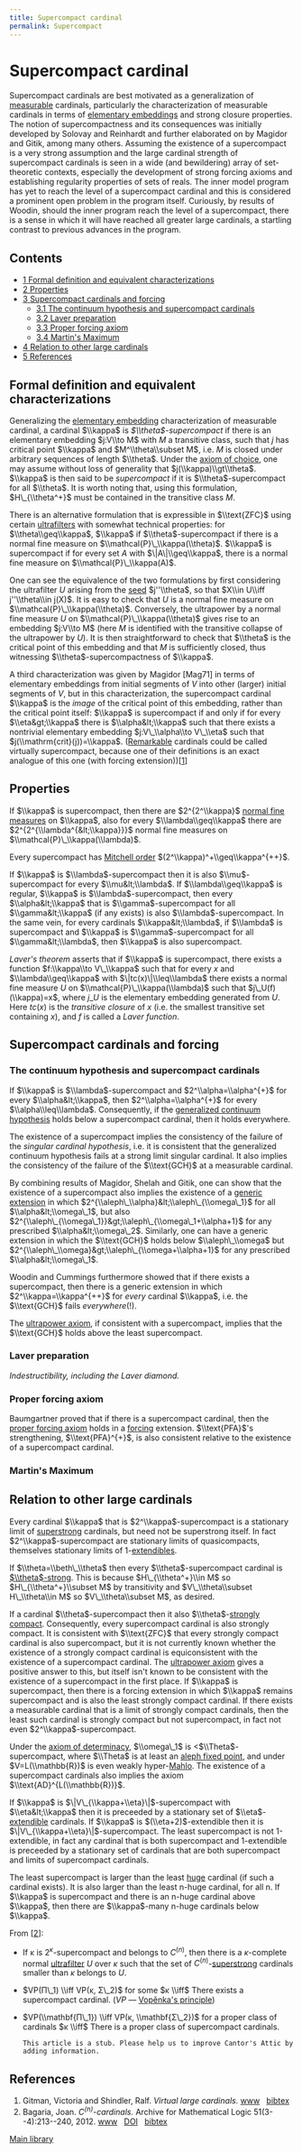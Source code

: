 ```yaml
---
title: Supercompact cardinal
permalink: Supercompact
---
```

# Supercompact cardinal











Supercompact cardinals are best motivated as a generalization of
[measurable](/Measurable "Measurable")
cardinals, particularly the characterization of measurable cardinals in
terms of [elementary
embeddings](/Elementary_embedding "Elementary embedding")
and strong closure properties. The notion of supercompactness and its
consequences was initially developed by Solovay and Reinhardt and
further elaborated on by Magidor and Gitik, among many others. Assuming
the existence of a supercompact is a very strong assumption and the
large cardinal strength of supercompact cardinals is seen in a wide (and
bewildering) array of set-theoretic contexts, especially the development
of strong forcing axioms and establishing regularity properties of sets
of reals. The inner model program has yet to reach the level of a
supercompact cardinal and this is considered a prominent open problem in
the program itself. Curiously, by results of Woodin, should the inner
program reach the level of a supercompact, there is a sense in which it
will have reached all greater large cardinals, a startling contrast to
previous advances in the program.



## Contents


-   [<span class="tocnumber">1</span> <span class="toctext">Formal
    definition and equivalent
    characterizations</span>](#Formal_definition_and_equivalent_characterizations)
-   [<span class="tocnumber">2</span> <span
    class="toctext">Properties</span>](#Properties)
-   [<span class="tocnumber">3</span> <span class="toctext">Supercompact
    cardinals and forcing</span>](#Supercompact_cardinals_and_forcing)
    -   [<span class="tocnumber">3.1</span> <span class="toctext">The
        continuum hypothesis and supercompact
        cardinals</span>](#The_continuum_hypothesis_and_supercompact_cardinals)
    -   [<span class="tocnumber">3.2</span> <span class="toctext">Laver
        preparation</span>](#Laver_preparation)
    -   [<span class="tocnumber">3.3</span> <span class="toctext">Proper
        forcing axiom</span>](#Proper_forcing_axiom)
    -   [<span class="tocnumber">3.4</span> <span
        class="toctext">Martin's Maximum</span>](#Martin.27s_Maximum)
-   [<span class="tocnumber">4</span> <span class="toctext">Relation to
    other large cardinals</span>](#Relation_to_other_large_cardinals)
-   [<span class="tocnumber">5</span> <span
    class="toctext">References</span>](#References)


## Formal definition and equivalent characterizations

Generalizing the [elementary
embedding](/Elementary_embedding "Elementary embedding")
characterization of measurable cardinal, a cardinal $\\kappa$ is
*$\\theta$-supercompact* if there is an elementary embedding $j:V\\to M$
with $M$ a transitive class, such that $j$ has critical point $\\kappa$
and $M^\\theta\\subset M$, i.e. $M$ is closed under arbitrary sequences
of length $\\theta$. Under the
<a href="/Axiom_of_choice" class="mw-redirect" title="Axiom of choice">axiom of choice</a>,
one may assume without loss of generality that $j(\\kappa)\\gt\\theta$.
$\\kappa$ is then said to be *supercompact* if it is
$\\theta$-supercompact for all $\\theta$. It is worth noting that, using
this formulation, $H\_{\\theta^+}$ must be contained in the transitive
class $M$.

There is an alternative formulation that is expressible in $\\text{ZFC}$
using certain
<a href="/Ultrafilter" class="mw-redirect" title="Ultrafilter">ultrafilters</a>
with somewhat technical properties: for $\\theta\\geq\\kappa$, $\\kappa$
if $\\theta$-supercompact if there is a normal fine measure on
$\\mathcal{P}\_\\kappa(\\theta)$. $\\kappa$ is supercompact if for every
set $A$ with $\|A\|\\geq\\kappa$, there is a normal fine measure on
$\\mathcal{P}\_\\kappa(A)$.

One can see the equivalence of the two formulations by first considering
the ultrafilter $U$ arising from the
[seed](/Seed "Seed")
$j''\\theta$, so that $X\\in U\\iff j''\\theta\\in j(X)$. It is easy to
check that $U$ is a normal fine measure on
$\\mathcal{P}\_\\kappa(\\theta)$. Conversely, the ultrapower by a normal
fine measure $U$ on $\\mathcal{P}\_\\kappa(\\theta)$ gives rise to an
embedding $j:V\\to M$ (here $M$ is identified with the transitive
collapse of the ultrapower by $U$). It is then straightforward to check
that $\\theta$ is the critical point of this embedding and that $M$ is
sufficiently closed, thus witnessing $\\theta$-supercompactness of
$\\kappa$.

A third characterization was given by Magidor \[Mag71\] in terms of
elementary embeddings from initial segments of $V$ into other (larger)
initial segments of $V$, but in this characterization, the supercompact
cardinal $\\kappa$ is the *image* of the critical point of this
embedding, rather than the critical point itself: $\\kappa$ is
supercompact if and only if for every $\\eta&gt;\\kappa$ there is
$\\alpha&lt;\\kappa$ such that there exists a nontrivial elementary
embedding $j:V\_\\alpha\\to V\_\\eta$ such that
$j(\\mathrm{crit}(j))=\\kappa$.
([Remarkable](/Remarkable "Remarkable")
cardinals could be called virtually supercompact, because one of their
definitions is an exact analogue of this one (with forcing
extension))\[[1](#bibkey_GitmanSchindler:VirtualLargeCardinals)\]

## Properties

If $\\kappa$ is supercompact, then there are $2^{2^\\kappa}$ [normal
fine
measures](/Filter "Filter")
on $\\kappa$, also for every $\\lambda\\geq\\kappa$ there are
$2^{2^{\\lambda^{&lt;\\kappa}}}$ normal fine measures on
$\\mathcal{P}\_\\kappa(\\lambda)$.

Every supercompact has
<a href="/Mitchell_order" class="mw-redirect" title="Mitchell order">Mitchell order</a>
$(2^\\kappa)^+\\geq\\kappa^{++}$.

If $\\kappa$ is $\\lambda$-supercompact then it is also
$\\mu$-supercompact for every $\\mu&lt;\\lambda$. If
$\\lambda\\geq\\kappa$ is regular, $\\kappa$ is $\\lambda$-supercompact,
then every $\\alpha&lt;\\kappa$ that is $\\gamma$-supercompact for all
$\\gamma&lt;\\kappa$ (if any exists) is also $\\lambda$-supercompact. In
the same vein, for every cardinals $\\kappa&lt;\\lambda$, if $\\lambda$
is supercompact and $\\kappa$ is $\\gamma$-supercompact for all
$\\gamma&lt;\\lambda$, then $\\kappa$ is also supercompact.

*Laver's theorem* asserts that if $\\kappa$ is supercompact, there
exists a function $f:\\kappa\\to V\_\\kappa$ such that for every $x$ and
$\\lambda\\geq\\kappa$ with $\|tc(x)\|\\leq\\lambda$ there exists a
normal fine measure $U$ on $\\mathcal{P}\_\\kappa(\\lambda)$ such that
$j\_U(f)(\\kappa)=x$, where $j\_U$ is the elementary embedding generated
from $U$. Here $tc(x)$ is the *transitive closure* of $x$ (i.e. the
smallest transitive set containing $x$), and $f$ is called a *Laver
function*.

## Supercompact cardinals and forcing

### <span id="The_continuum_hypothesis_and_supercompact_cardinals" class="mw-headline">The continuum hypothesis and supercompact cardinals</span>

If $\\kappa$ is $\\lambda$-supercompact and $2^\\alpha=\\alpha^{+}$ for
every $\\alpha&lt;\\kappa$, then $2^\\alpha=\\alpha^{+}$ for every
$\\alpha\\leq\\lambda$. Consequently, if the
<a href="/GCH" class="mw-redirect" title="GCH">generalized continuum hypothesis</a>
holds below a supercompact cardinal, then it holds everywhere.

The existence of a supercompact implies the consistency of the failure
of the *singular cardinal hypothesis*, i.e. it is consistent that the
generalized continuum hypothesis fails at a strong limit singular
cardinal. It also implies the consistency of the failure of the
$\\text{GCH}$ at a measurable cardinal.

By combining results of Magidor, Shelah and Gitik, one can show that the
existence of a supercompact also implies the existence of a [generic
extension](/Forcing "Forcing")
in which $2^{\\aleph\_\\alpha}&lt;\\aleph\_{\\omega\_1}$ for all
$\\alpha&lt;\\omega\_1$, but also
$2^{\\aleph\_{\\omega\_1}}&gt;\\aleph\_{\\omega\_1+\\alpha+1}$ for any
prescribed $\\alpha&lt;\\omega\_2$. Similarly, one can have a generic
extension in which the $\\text{GCH}$ holds below $\\aleph\_\\omega$ but
$2^{\\aleph\_\\omega}&gt;\\aleph\_{\\omega+\\alpha+1}$ for any
prescribed $\\alpha&lt;\\omega\_1$.

Woodin and Cummings furthermore showed that if there exists a
supercompact, then there is a generic extension in which
$2^\\kappa=\\kappa^{++}$ for *every* cardinal $\\kappa$, i.e. the
$\\text{GCH}$ fails *everywhere*(!).

The
<a href="/Ultrapower_axiom" class="mw-redirect" title="Ultrapower axiom">ultrapower axiom</a>,
if consistent with a supercompact, implies that the $\\text{GCH}$ holds
above the least supercompact.

### <span id="Laver_preparation" class="mw-headline">Laver preparation</span>

*Indestructibility, including the Laver diamond.*

### <span id="Proper_forcing_axiom" class="mw-headline">Proper forcing axiom</span>

Baumgartner proved that if there is a supercompact cardinal, then the
<a href="/Proper_forcing_axiom" class="mw-redirect" title="Proper forcing axiom">proper forcing axiom</a>
holds in a
[forcing](/Forcing "Forcing")
extension. $\\text{PFA}$'s strengthening, $\\text{PFA}^{+}$, is also
consistent relative to the existence of a supercompact cardinal.

### <span id="Martin.27s_Maximum" class="mw-headline">Martin's Maximum</span>

## Relation to other large cardinals

Every cardinal $\\kappa$ that is $2^\\kappa$-supercompact is a
stationary limit of
[superstrong](/Superstrong "Superstrong")
cardinals, but need not be superstrong itself. In fact
$2^\\kappa$-supercompact are stationary limits of quasicompacts,
themselves stationary limits of
1-[extendibles](/Extendible "Extendible").

If $\\theta=\\beth\_\\theta$ then every $\\theta$-supercompact cardinal
is
[$\\theta$-strong](/Strong "Strong").
This is because $H\_{\\theta^+}\\in M$ so $H\_{\\theta^+}\\subset M$ by
transitivity and $V\_\\theta\\subset H\_\\theta\\in M$ so
$V\_\\theta\\subset M$, as desired.

If a cardinal $\\theta$-supercompact then it also $\\theta$-[strongly
compact](/Strongly_compact "Strongly compact").
Consequently, every supercompact cardinal is also strongly compact. It
is consistent with $\\text{ZFC}$ that every strongly compact cardinal is
also supercompact, but it is not currently known whether the existence
of a strongly compact cardinal is equiconsistent with the existence of a
supercompact cardinal. The
<a href="/Ultrapower_axiom" class="mw-redirect" title="Ultrapower axiom">ultrapower axiom</a>
gives a positive answer to this, but itself isn't known to be consistent
with the existence of a supercompact in the first place. If $\\kappa$ is
supercompact, then there is a forcing extension in which $\\kappa$
remains supercompact and is also the least strongly compact cardinal. If
there exists a measurable cardinal that is a limit of strongly compact
cardinals, then the least such cardinal is strongly compact but not
supercompact, in fact not even $2^\\kappa$-supercompact.

Under the [axiom of
determinacy](/Axiom_of_determinacy "Axiom of determinacy"),
$\\omega\_1$ is &lt;$\\Theta$-supercompact, where $\\Theta$ is at least
an
<a href="/Aleph_fixed_point" class="mw-redirect" title="Aleph fixed point">aleph fixed point</a>,
and under $V=L(\\mathbb{R})$ is even weakly
hyper-[Mahlo](/Mahlo "Mahlo").
The existence of a supercompact cardinals also implies the axiom
$\\text{AD}^{L(\\mathbb{R})}$.

If $\\kappa$ is $\|V\_{\\kappa+\\eta}\|$-supercompact with
$\\eta&lt;\\kappa$ then it is preceeded by a stationary set of
$\\eta$-[extendible](/Extendible "Extendible")
cardinals. If $\\kappa$ is $(\\eta+2)$-extendible then it is
$\|V\_{\\kappa+\\eta}\|$-supercompact. The least supercompact is not
1-extendible, in fact any cardinal that is both supercompact and
1-extendible is preceeded by a stationary set of cardinals that are both
supercompact and limits of supercompact cardinals.

The least supercompact is larger than the least
[huge](/Huge "Huge")
cardinal (if such a cardinal exists). It is also larger than the least
n-huge cardinal, for all n. If $\\kappa$ is supercompact and there is an
n-huge cardinal above $\\kappa$, then there are $\\kappa$-many n-huge
cardinals below $\\kappa$.

From \[[2](#bibkey_Bagaria2012:CnCardinals)\]:

-   If κ is $2^κ$-supercompact and belongs to $C^{(n)}$, then there is a
    $κ$-complete normal
    <a href="/Ultrafilter" class="mw-redirect" title="Ultrafilter">ultrafilter</a>
    $U$ over $κ$ such that the set of
    $C^{(n)}$-[superstrong](/Superstrong "Superstrong")
    cardinals smaller than $κ$ belongs to $U$.
-   $VP(Π\_1) \\iff VP(κ, Σ\_2)$ for some $κ \\iff$ There exists a
    supercompact cardinal. ($VP$ — [Vopěnka's
    principle](/Vopenka "Vopenka"))
-   $VP(\\mathbf{Π\_1}) \\iff VP(κ, \\mathbf{Σ\_2})$ for a proper class
    of cardinals $κ \\iff$ There is a proper class of supercompact
    cardinals.

  

        This article is a stub. Please help us to improve Cantor's Attic by adding information.

## References

1.  <span id="bibkey_GitmanSchindler:VirtualLargeCardinals">Gitman,
    Victoria and Shindler, Ralf. *Virtual large cardinals.*
    <a href="https://ivv5hpp.uni-muenster.de/u/rds/virtualLargeCardinalsEdited5.pdf" class="extiw">www</a>   <a href="javascript:bibpopup(&#39;@ARTICLE%7BGitmanSchindler:VirtualLargeCardinals,AUTHOR=%20%7BGitman,%20Victoria%20and%20Shindler,%20Ralf%7D,%3Cbr%3ETITLE=%20%7BVirtual%20large%20cardinals%7D,%3Cbr%3EURL=%20%7Bhttps://ivv5hpp.uni-muenster.de/u/rds/virtualLargeCardinalsEdited5.pdf%7D%7D&#39;)" class="bibtex">bibtex</a></span>
2.  <span id="bibkey_Bagaria2012:CnCardinals">Bagaria, Joan.
    *$C^{(n)}$-cardinals.* Archive for Mathematical Logic
    51(3--4):213--240, 2012.
    <a href="http://www.mittag-leffler.se/sites/default/files/IML-0910f-26.pdf" class="extiw">www</a>   <a href="http://web.archive.org/web/20191005051211/http://dx.doi.org/10.1007/s00153-011-0261-8" class="extiw">DOI</a>   <a href="javascript:bibpopup(&#39;@article%7BBagaria2012:CnCardinals,%20%20%20AUTHOR%20=%20%7BBagaria,%20Joan%7D,%3Cbr%3E%20%20%20TITLE%20=%20%7B$C%5E%7B(n)%7D$-cardinals%7D,%3Cbr%3E%20%20journal%20=%20%7BArchive%20for%20Mathematical%20Logic%7D,%3Cbr%3E%20%20%20%20%20%20%20%20YEAR%20=%20%7B2012%7D,%3Cbr%3E%20%20%20%20%20%20%20%20volume%20=%20%7B51%7D,%3Cbr%3E%20%20%20%20%20%20%20%20number%20=%20%7B3--4%7D,%3Cbr%3E%20%20%20%20%20%20%20%20pages%20=%20%7B213--240%7D,%3Cbr%3E%20%20%20%20%20%20%20%20DOI%20=%20%7B10.1007/s00153-011-0261-8%7D,%3Cbr%3E%20%20%20%20%20%20%20%20URL%20=%20%7Bhttp://www.mittag-leffler.se/sites/default/files/IML-0910f-26.pdf%7D%7D&#39;)" class="bibtex">bibtex</a></span>

[Main
library](/Library "Library")


